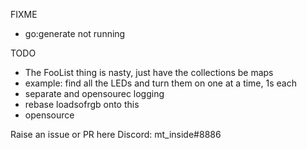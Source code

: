 FIXME
* go:generate not running

TODO
* The FooList thing is nasty, just have the collections be maps
* example: find all the LEDs and turn them on one at a time, 1s each
* separate and opensourec logging
* rebase loadsofrgb onto this
* opensource

Raise an issue or PR here
Discord: mt_inside#8886
